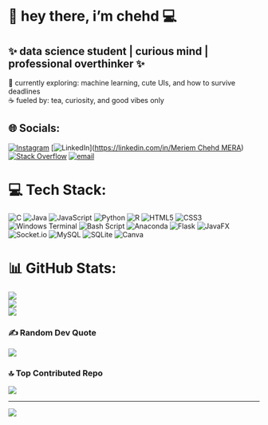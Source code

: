 <h1>🌸 hey there, i’m <strong>chehd</strong> 💻</h1>
<h2>✨ data science student | curious mind | professional overthinker ✨</h2>

<p>🌷 currently exploring: machine learning, cute UIs, and how to survive deadlines<br>
☕ fueled by: tea, curiosity, and good vibes only</p>

## 🌐 Socials:
[![Instagram](https://img.shields.io/badge/Instagram-%23E4405F.svg?logo=Instagram&logoColor=white)](https://instagram.com/itz_0v0_kiara) [![LinkedIn](https://img.shields.io/badge/LinkedIn-%230077B5.svg?logo=linkedin&logoColor=white)]([https://linkedin.com/in/Meriem Chehd MERA](https://www.linkedin.com/in/meriem-chehd-merad-4991b12b4/)) [![Stack Overflow](https://img.shields.io/badge/-Stackoverflow-FE7A16?logo=stack-overflow&logoColor=white)](https://stackoverflow.com/users/Chehd) [![email](https://img.shields.io/badge/Email-D14836?logo=gmail&logoColor=white)](mailto:merad.meriem.chehd@gmail.com) 

# 💻 Tech Stack:
![C](https://img.shields.io/badge/c-%2300599C.svg?style=for-the-badge&logo=c&logoColor=white) ![Java](https://img.shields.io/badge/java-%23ED8B00.svg?style=for-the-badge&logo=openjdk&logoColor=white) ![JavaScript](https://img.shields.io/badge/javascript-%23323330.svg?style=for-the-badge&logo=javascript&logoColor=%23F7DF1E) ![Python](https://img.shields.io/badge/python-3670A0?style=for-the-badge&logo=python&logoColor=ffdd54) ![R](https://img.shields.io/badge/r-%23276DC3.svg?style=for-the-badge&logo=r&logoColor=white) ![HTML5](https://img.shields.io/badge/html5-%23E34F26.svg?style=for-the-badge&logo=html5&logoColor=white) ![CSS3](https://img.shields.io/badge/css3-%231572B6.svg?style=for-the-badge&logo=css3&logoColor=white) ![Windows Terminal](https://img.shields.io/badge/Windows%20Terminal-%234D4D4D.svg?style=for-the-badge&logo=windows-terminal&logoColor=white) ![Bash Script](https://img.shields.io/badge/bash_script-%23121011.svg?style=for-the-badge&logo=gnu-bash&logoColor=white) ![Anaconda](https://img.shields.io/badge/Anaconda-%2344A833.svg?style=for-the-badge&logo=anaconda&logoColor=white) ![Flask](https://img.shields.io/badge/flask-%23000.svg?style=for-the-badge&logo=flask&logoColor=white) ![JavaFX](https://img.shields.io/badge/javafx-%23FF0000.svg?style=for-the-badge&logo=javafx&logoColor=white) ![Socket.io](https://img.shields.io/badge/Socket.io-black?style=for-the-badge&logo=socket.io&badgeColor=010101) ![MySQL](https://img.shields.io/badge/mysql-4479A1.svg?style=for-the-badge&logo=mysql&logoColor=white) ![SQLite](https://img.shields.io/badge/sqlite-%2307405e.svg?style=for-the-badge&logo=sqlite&logoColor=white) ![Canva](https://img.shields.io/badge/Canva-%2300C4CC.svg?style=for-the-badge&logo=Canva&logoColor=white)
# 📊 GitHub Stats:
![](https://github-readme-stats.vercel.app/api?username=me-r1em&theme=dark&hide_border=false&include_all_commits=true&count_private=true)<br/>
![](https://nirzak-streak-stats.vercel.app/?user=me-r1em&theme=dark&hide_border=false)<br/>
![](https://github-readme-stats.vercel.app/api/top-langs/?username=me-r1em&theme=dark&hide_border=false&include_all_commits=true&count_private=true&layout=compact)

### ✍️ Random Dev Quote
![](https://quotes-github-readme.vercel.app/api?type=horizontal&theme=light)

### 🔝 Top Contributed Repo
![](https://github-contributor-stats.vercel.app/api?username=me-r1em&limit=5&theme=rose&combine_all_yearly_contributions=true)

---
[![](https://visitcount.itsvg.in/api?id=me-r1em&icon=9&color=10)](https://visitcount.itsvg.in)

<!-- Proudly created with GPRM ( https://gprm.itsvg.in ) -->
